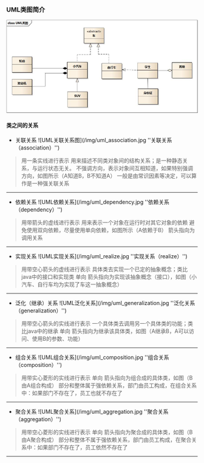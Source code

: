### UML类图简介
![UML类图](/img/uml_class_struct.jpg)
#### 类之间的关系
* 关联关系
![UML关联关系图](/img/uml_association.jpg ''关联关系（association）'')
> 用一条实线进行表示
> 用来描述不同类对象间的结构关系；是一种静态关系，与运行状态无关。
> 不强调方向，表示对象间互相知道，如果特别强调方向，如图所示（A知道B，B不知道A）
> 一般是由常识因素等决定，可以算作是一种强关联关系
------
* 依赖关系
![UML依赖关系](/img/uml_dependency.jpg ''依赖关系（dependency）'')
> 用带箭头的虚线进行表示
> 用来表示一个对象在运行时对其它对象的依赖
> 避免使用双向依赖，尽量使用单向依赖，如图所示（A依赖于B）
> 箭头指向为调用关系
------
* 实现关系
![UML实现关系](/img/uml_realize.jpg ''实现关系（realize）'')
> 用带空心箭头的虚线进行表示
> 具体类去实现一个已定的抽象概念；类比java中的接口和实现类
> 单向
> 箭头指向为实现该抽象概念（接口），如图（小汽车、自行车均为实现了车这一抽象概念）
------
* 泛化（继承）关系
![UML泛化关系](/img/uml_generalization.jpg ''泛化关系（generalization）'')
> 用带空心箭头的实线进行表示
> 一个具体类去调用另一个具体类的功能；类比java中的继承
> 单向
> 箭头指向为继承该具体类，如图（A继承B，A可以访问、使用B的参数、功能）
------
* 组合关系
![UML组合关系](/img/uml_composition.jpg ''组合关系（composition）'')
> 用带实心菱形的实线进行表示
> 单向
> 箭头指向为组合成的具体类，如图（B由A组合构成）
> 部分和整体属于强依赖关系，部门由员工构成，在组合关系中：如果部门不存在了，员工也就不存在了
------
* 聚合关系
![UML聚合关系](/img/uml_aggregation.jpg ''聚合关系（aggregation）'')
> 用带空心菱形的实线进行表示
> 单向
> 箭头指向为聚合成的具体类，如图（B由A聚合构成）
> 部分和整体不属于强依赖关系，部门由员工构成，在聚合关系中：如果部门不存在了，员工依然不存在了
------
